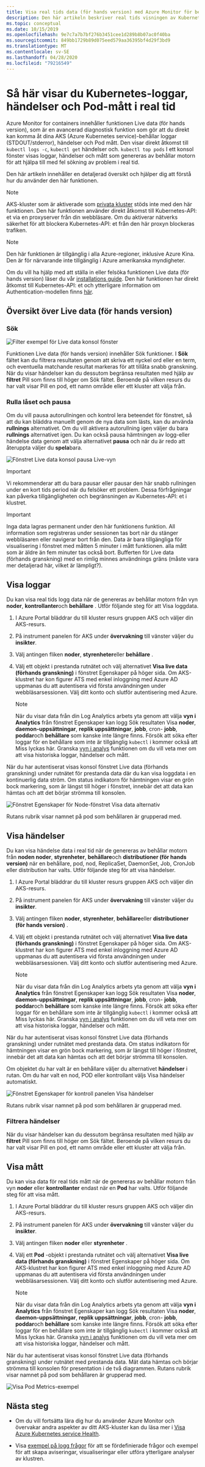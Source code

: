 ```yaml
---
title: Visa real tids data (för hands version) med Azure Monitor för behållare | Microsoft Docs
description: Den här artikeln beskriver real tids visningen av Kubernetes-loggar, händelser och Pod mått utan att använda kubectl i Azure Monitor för behållare.
ms.topic: conceptual
ms.date: 10/15/2019
ms.openlocfilehash: 9e7c7a7b7bf276b3451cee1d289b8b07ac0f40ba
ms.sourcegitcommit: 849bb1729b89d075eed579aa36395bf4d29f3bd9
ms.translationtype: MT
ms.contentlocale: sv-SE
ms.lasthandoff: 04/28/2020
ms.locfileid: "79216549"
---
```

# <a name="how-to-view-kubernetes-logs-events-and-pod-metrics-in-real-time"></a>Så här visar du Kubernetes-loggar, händelser och Pod-mått i real tid

Azure Monitor for containers innehåller funktionen Live data (för hands version), som är en avancerad diagnostisk funktion som gör att du direkt kan komma åt dina AKS (Azure Kubernetes service)-behållar loggar (STDOUT/stderror), händelser och Pod mått. Den visar direkt åtkomst till `kubectl logs -c`, `kubectl get` händelser och. `kubectl top pods` I ett konsol fönster visas loggar, händelser och mått som genereras av behållar motorn för att hjälpa till med fel sökning av problem i real tid.

Den här artikeln innehåller en detaljerad översikt och hjälper dig att förstå hur du använder den här funktionen. 

>[!NOTE]
>AKS-kluster som är aktiverade som [privata kluster](https://azure.microsoft.com/updates/aks-private-cluster/) stöds inte med den här funktionen. Den här funktionen använder direkt åtkomst till Kubernetes-API: et via en proxyserver från din webbläsare. Om du aktiverar nätverks säkerhet för att blockera Kubernetes-API: et från den här proxyn blockeras trafiken. 

>[!NOTE]
>Den här funktionen är tillgänglig i alla Azure-regioner, inklusive Azure Kina. Den är för närvarande inte tillgänglig i Azure amerikanska myndigheter.

Om du vill ha hjälp med att ställa in eller felsöka funktionen Live data (för hands version) läser du vår [installations guide](container-insights-livedata-setup.md). Den här funktionen har direkt åtkomst till Kubernetes-API: et och ytterligare information om Authentication-modellen finns [här](https://kubernetes.io/docs/concepts/overview/kubernetes-api/). 

## <a name="live-data-preview-functionality-overview"></a>Översikt över Live data (för hands version)

### <a name="search"></a>Sök

![Filter exempel för Live data konsol fönster](./media/container-insights-livedata-overview/livedata-pane-filter-example.png)

Funktionen Live data (för hands version) innehåller Sök funktioner. I **Sök** fältet kan du filtrera resultaten genom att skriva ett nyckel ord eller en term, och eventuella matchande resultat markeras för att tillåta snabb granskning. När du visar händelser kan du dessutom begränsa resultaten med hjälp av **filtret** Pill som finns till höger om Sök fältet. Beroende på vilken resurs du har valt visar Pill en pod, ett namn område eller ett kluster att välja från.  

### <a name="scroll-lock-and-pause"></a>Rulla låset och pausa 

Om du vill pausa autorullningen och kontrol lera beteendet för fönstret, så att du kan bläddra manuellt genom de nya data som lästs, kan du använda **rullnings** alternativet. Om du vill aktivera autorullning igen väljer du bara **rullnings** alternativet igen. Du kan också pausa hämtningen av logg-eller händelse data genom att välja alternativet **pausa** och när du är redo att återuppta väljer du **spela**bara.  

![Fönstret Live data konsol pausa Live-vyn](./media/container-insights-livedata-overview/livedata-pane-scroll-pause-example.png)

>[!IMPORTANT]
>Vi rekommenderar att du bara pausar eller pausar den här snabb rullningen under en kort tids period när du felsöker ett problem. Dessa förfrågningar kan påverka tillgängligheten och begränsningen av Kubernetes-API: et i klustret. 

>[!IMPORTANT]
>Inga data lagras permanent under den här funktionens funktion. All information som registreras under sessionen tas bort när du stänger webbläsaren eller navigerar bort från den. Data är bara tillgängliga för visualisering i fönstret med måtten 5 minuter i mått funktionen. alla mått som är äldre än fem minuter tas också bort. Bufferten för Live data (förhands granskning) med en rimlig minnes användnings gräns (måste vara mer detaljerad här, vilket är lämpligt?). 

## <a name="view-logs"></a>Visa loggar

Du kan visa real tids logg data när de genereras av behållar motorn från vyn **noder**, **kontrollanter**och **behållare** . Utför följande steg för att Visa loggdata.

1. I Azure Portal bläddrar du till kluster resurs gruppen AKS och väljer din AKS-resurs.

2. På instrument panelen för AKS under **övervakning** till vänster väljer du **insikter**. 

3. Välj antingen fliken **noder**, **styrenheter**eller **behållare** .

4. Välj ett objekt i prestanda rutnätet och välj alternativet **Visa live data (förhands granskning)** i fönstret Egenskaper på höger sida. Om AKS-klustret har kon figurer ATS med enkel inloggning med Azure AD uppmanas du att autentisera vid första användningen under webbläsarsessionen. Välj ditt konto och slutför autentisering med Azure.  

    >[!NOTE]
    >När du visar data från din Log Analytics arbets yta genom att välja **vyn i Analytics** från fönstret Egenskaper kan logg Sök resultaten Visa **noder**, **daemon-uppsättningar**, **replik uppsättningar**, **jobb**, cron- **jobb**, **poddar**och **behållare** som kanske inte längre finns. Försök att söka efter loggar för en behållare som inte är tillgänglig `kubectl` i kommer också att Miss lyckas här. Granska [vyn i analys](container-insights-log-search.md#search-logs-to-analyze-data) funktionen om du vill veta mer om att visa historiska loggar, händelser och mått.  

När du har autentiserat visas konsol fönstret Live data (förhands granskning) under rutnätet för prestanda data där du kan visa loggdata i en kontinuerlig data ström. Om status indikatorn för hämtningen visar en grön bock markering, som är längst till höger i fönstret, innebär det att data kan hämtas och att det börjar strömma till konsolen.  

![Fönstret Egenskaper för Node-fönstret Visa data alternativ](./media/container-insights-livedata-overview/node-properties-pane.png)  

Rutans rubrik visar namnet på pod som behållaren är grupperad med.

## <a name="view-events"></a>Visa händelser

Du kan visa händelse data i real tid när de genereras av behållar motorn från **noden noder**, **styrenheter**, **behållare**och **distributioner (för hands version)** när en behållare, pod, nod, ReplicaSet, DaemonSet, Job, CronJob eller distribution har valts. Utför följande steg för att visa händelser.

1. I Azure Portal bläddrar du till kluster resurs gruppen AKS och väljer din AKS-resurs.

2. På instrument panelen för AKS under **övervakning** till vänster väljer du **insikter**. 

3. Välj antingen fliken **noder**, **styrenheter**, **behållare**eller **distributioner (för hands version)** .

4. Välj ett objekt i prestanda rutnätet och välj alternativet **Visa live data (förhands granskning)** i fönstret Egenskaper på höger sida. Om AKS-klustret har kon figurer ATS med enkel inloggning med Azure AD uppmanas du att autentisera vid första användningen under webbläsarsessionen. Välj ditt konto och slutför autentisering med Azure.  

    >[!NOTE]
    >När du visar data från din Log Analytics arbets yta genom att välja **vyn i Analytics** från fönstret Egenskaper kan logg Sök resultaten Visa **noder**, **daemon-uppsättningar**, **replik uppsättningar**, **jobb**, cron- **jobb**, **poddar**och **behållare** som kanske inte längre finns. Försök att söka efter loggar för en behållare som inte är tillgänglig `kubectl` i kommer också att Miss lyckas här. Granska [vyn i analys](container-insights-log-search.md#search-logs-to-analyze-data) funktionen om du vill veta mer om att visa historiska loggar, händelser och mått.  

När du har autentiserat visas konsol fönstret Live data (förhands granskning) under rutnätet med prestanda data. Om status indikatorn för hämtningen visar en grön bock markering, som är längst till höger i fönstret, innebär det att data kan hämtas och att det börjar strömma till konsolen. 
    
Om objektet du har valt är en behållare väljer du alternativet **händelser** i rutan. Om du har valt en nod, POD eller kontrollant väljs Visa händelser automatiskt. 

![Fönstret Egenskaper för kontroll panelen Visa händelser](./media/container-insights-livedata-overview/controller-properties-live-event.png)  

Rutans rubrik visar namnet på pod som behållaren är grupperad med.

### <a name="filter-events"></a>Filtrera händelser 

När du visar händelser kan du dessutom begränsa resultaten med hjälp av **filtret** Pill som finns till höger om Sök fältet. Beroende på vilken resurs du har valt visar Pill en pod, ett namn område eller ett kluster att välja från.  

## <a name="view-metrics"></a>Visa mått 

Du kan visa data för real tids mått när de genereras av behållar motorn från vyn **noder** eller **kontrollanter** endast när en **Pod** har valts. Utför följande steg för att visa mått.

1. I Azure Portal bläddrar du till kluster resurs gruppen AKS och väljer din AKS-resurs.

2. På instrument panelen för AKS under **övervakning** till vänster väljer du **insikter**. 

3. Välj antingen fliken **noder** eller **styrenheter** .

4. Välj ett **Pod** -objekt i prestanda rutnätet och välj alternativet **Visa live data (förhands granskning)** i fönstret Egenskaper på höger sida. Om AKS-klustret har kon figurer ATS med enkel inloggning med Azure AD uppmanas du att autentisera vid första användningen under webbläsarsessionen. Välj ditt konto och slutför autentisering med Azure.  

    >[!NOTE]
    >När du visar data från din Log Analytics arbets yta genom att välja **vyn i Analytics** från fönstret Egenskaper kan logg Sök resultaten Visa **noder**, **daemon-uppsättningar**, **replik uppsättningar**, **jobb**, cron- **jobb**, **poddar**och **behållare** som kanske inte längre finns. Försök att söka efter loggar för en behållare som inte är tillgänglig `kubectl` i kommer också att Miss lyckas här. Granska [vyn i analys](container-insights-log-search.md#search-logs-to-analyze-data) funktionen om du vill veta mer om att visa historiska loggar, händelser och mått.  

När du har autentiserat visas konsol fönstret Live data (förhands granskning) under rutnätet med prestanda data. Mät data hämtas och börjar strömma till konsolen för presentation i de två diagrammen. Rutans rubrik visar namnet på pod som behållaren är grupperad med.

![Visa Pod Metrics-exempel](./media/container-insights-livedata-overview/pod-properties-live-metrics.png)  

## <a name="next-steps"></a>Nästa steg

- Om du vill fortsätta lära dig hur du använder Azure Monitor och övervakar andra aspekter av ditt AKS-kluster kan du läsa mer i [Visa Azure Kubernetes service Health](container-insights-analyze.md).

- Visa [exempel på logg frågor](container-insights-log-search.md#search-logs-to-analyze-data) för att se fördefinierade frågor och exempel för att skapa aviseringar, visualiseringar eller utföra ytterligare analyser av klustren.
